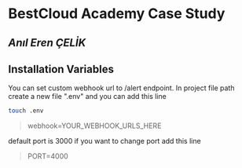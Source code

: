 # BestCloud Academy Case Study

## _Anıl Eren ÇELİK_

## Installation Variables
You can set custom webhook url to /alert endpoint. In project file path create a new file ".env" and you can add this line
```sh
touch .env 
```
> webhook=YOUR_WEBHOOK_URLS_HERE

default port is 3000 if you want to change port add this line 
> PORT=4000
